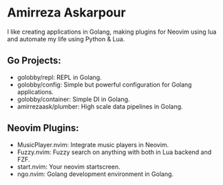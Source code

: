 # Amirreza Askarpour
I like creating applications in Golang, making plugins for Neovim using lua and automate my life using Python & Lua.

## Go Projects:
- golobby/repl: REPL in Golang.
- golobby/config: Simple but powerful configuration for Golang applications.
- golobby/container: Simple DI in Golang.
- amirrezaask/plumber: High scale data pipelines in Golang.

## Neovim Plugins:
- MusicPlayer.nvim: Integrate music players in Neovim.
- Fuzzy.nvim: Fuzzy search on anything with both in Lua backend and FZF.
- start.nvim: Your neovim startscreen.
- ngo.nvim: Golang development environment in Golang.

